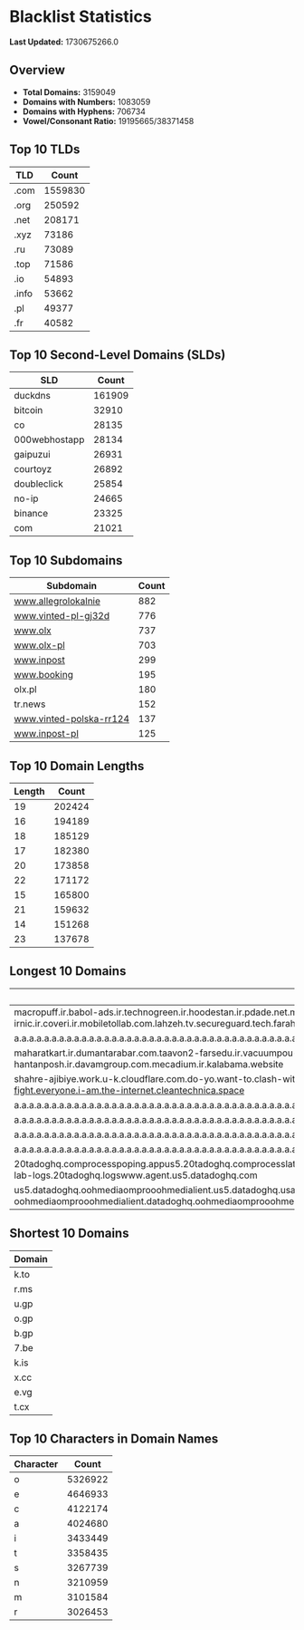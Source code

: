 # Blacklist Statistics

**Last Updated:** 1730675266.0

## Overview
- **Total Domains:** 3159049
- **Domains with Numbers:** 1083059
- **Domains with Hyphens:** 706734
- **Vowel/Consonant Ratio:** 19195665/38371458

## Top 10 TLDs
| TLD | Count |
| --- | ----- |
| .com | 1559830 |
| .org | 250592 |
| .net | 208171 |
| .xyz | 73186 |
| .ru | 73089 |
| .top | 71586 |
| .io | 54893 |
| .info | 53662 |
| .pl | 49377 |
| .fr | 40582 |

## Top 10 Second-Level Domains (SLDs)
| SLD | Count |
| --- | ----- |
| duckdns | 161909 |
| bitcoin | 32910 |
| co | 28135 |
| 000webhostapp | 28134 |
| gaipuzui | 26931 |
| courtoyz | 26892 |
| doubleclick | 25854 |
| no-ip | 24665 |
| binance | 23325 |
| com | 21021 |

## Top 10 Subdomains
| Subdomain | Count |
| --------- | ----- |
| www.allegrolokalnie | 882 |
| www.vinted-pl-gj32d | 776 |
| www.olx | 737 |
| www.olx-pl | 703 |
| www.inpost | 299 |
| www.booking | 195 |
| olx.pl | 180 |
| tr.news | 152 |
| www.vinted-polska-rr124 | 137 |
| www.inpost-pl | 125 |

## Top 10 Domain Lengths
| Length | Count |
| ------ | ----- |
| 19 | 202424 |
| 16 | 194189 |
| 18 | 185129 |
| 17 | 182380 |
| 20 | 173858 |
| 22 | 171172 |
| 15 | 165800 |
| 21 | 159632 |
| 14 | 151268 |
| 23 | 137678 |

## Longest 10 Domains
| Domain |
| ------ |
| macropuff.ir.babol-ads.ir.technogreen.ir.hoodestan.ir.pdade.net.maharatamoozi.ir.biores.ir.pbmarket.ir.shop-kala.ir.ayeroon.ir.kimia-choob.com.ov104-irnic.ir.coveri.ir.mobiletollab.com.lahzeh.tv.secureguard.tech.farahadaf.ir.yejadige.ir.tehraanvila.shop |
| a.a.a.a.a.a.a.a.a.a.a.a.a.a.a.a.a.a.a.a.a.a.a.a.a.a.a.a.a.a.a.a.a.a.a.a.a.a.a.a.a.a.a.a.a.a.a.a.a.a.a.a.a.a.a.a.a.a.a.a.a.a.a.a.a.a.a.a.a.a.a.a.a.a.a.a.a.a.a.a.a.a.a.a.a.a.a.a.a.a.a.a.a.a.a.a.a.a.a.a.a.a.a.a.a.a.a.a.a.a.a.a.a.a.a.a.a.a.a.myniceposts.com |
| maharatkart.ir.dumantarabar.com.taavon2-farsedu.ir.vacuumpou-ya.com.helikala.com.souli.ir.variz.me.javaherha.ir.mmpars-vnd.com.medisib.com.ojan.org.myheaven.ir.khanehma-hak.ir.wagg-on-ads.com.bor-hantanposh.ir.davamgroup.com.mecadium.ir.kalabama.website |
| shahre-ajibiye.work.u-k.cloudflare.com.do-yo.want-to.clash-with.this.www.microsoft.com.there-is-no.dlate-fine.google.comwww.dynu.com.count-with-me.cyou.com.now-sudo.rm-rf.ddns.net.we-are-here.again-to-fight.everyone.i-am.the-internet.cleantechnica.space |
| a.a.a.a.a.a.a.a.a.a.a.a.a.a.a.a.a.a.a.a.a.a.a.a.a.a.a.a.a.a.a.a.a.a.a.a.a.a.a.a.a.a.a.a.a.a.a.a.a.a.a.a.a.a.a.a.a.a.a.a.a.a.a.a.a.a.a.a.a.a.a.a.a.a.a.a.a.a.a.a.a.a.a.a.a.a.a.a.a.a.a.a.a.a.a.a.a.a.a.a.a.a.a.a.a.a.a.a.a.a.a.a.a.a.a.a.a.a.myniceposts.com |
| a.a.a.a.a.a.a.a.a.a.a.a.a.a.a.a.a.a.a.a.a.a.a.a.a.a.a.a.a.a.a.a.a.a.a.a.a.a.a.a.a.a.a.a.a.a.a.a.a.a.a.a.a.a.a.a.a.a.a.a.a.a.a.a.a.a.a.a.a.a.a.a.a.a.a.a.a.a.a.a.a.a.a.a.a.a.a.a.a.a.a.a.a.a.a.a.a.a.a.a.a.a.a.a.a.a.a.a.a.a.a.a.a.a.a.a.a.myniceposts.com |
| a.a.a.a.a.a.a.a.a.a.a.a.a.a.a.a.a.a.a.a.a.a.a.a.a.a.a.a.a.a.a.a.a.a.a.a.a.a.a.a.a.a.a.a.a.a.a.a.a.a.a.a.a.a.a.a.a.a.a.a.a.a.a.a.a.a.a.a.a.a.a.a.a.a.a.a.a.a.a.a.a.a.a.a.a.a.a.a.a.a.a.a.a.a.a.a.a.a.a.a.a.a.a.a.a.a.a.a.a.a.a.a.a.a.a.a.myniceposts.com |
| a.a.a.a.a.a.a.a.a.a.a.a.a.a.a.a.a.a.a.a.a.a.a.a.a.a.a.a.a.a.a.a.a.a.a.a.a.a.a.a.a.a.a.a.a.a.a.a.a.a.a.a.a.a.a.a.a.a.a.a.a.a.a.a.a.a.a.a.a.a.a.a.a.a.a.a.a.a.a.a.a.a.a.a.a.a.a.a.a.a.a.a.a.a.a.a.a.a.a.a.a.a.a.a.a.a.a.a.a.a.a.a.a.a.a.myniceposts.com |
| 20tadoghq.comprocesspoping.appus5.20tadoghq.comprocesslatin.agent.us5.20tadoghq.0-15-9-app.us5.20tadoghq.usage-comprocessbeta-intakes.us5.20tadoghq.helm-20tadoghq-iress.20tadoghq.helm-20tadoghq-lab-logs.20tadoghq.logswww.agent.us5.datadoghq.com |
| us5.datadoghq.oohmediaomprooohmedialient.us5.datadoghq.usage-oohmediaomprooohmedialient.us5.datadoghq.datadoghq-rasroger.datadoghq.drive-oohmediaomprooohmedialient.datadoghq.oohmediaomprooohmediaesechoeechoworks.api.synthetics.us5.datadoghq.com |

## Shortest 10 Domains
| Domain |
| ------ |
| k.to |
| r.ms |
| u.gp |
| o.gp |
| b.gp |
| 7.be |
| k.is |
| x.cc |
| e.vg |
| t.cx |

## Top 10 Characters in Domain Names
| Character | Count |
| --------- | ----- |
| o | 5326922 |
| e | 4646933 |
| c | 4122174 |
| a | 4024680 |
| i | 3433449 |
| t | 3358435 |
| s | 3267739 |
| n | 3210959 |
| m | 3101584 |
| r | 3026453 |
